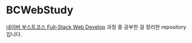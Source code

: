 # BCWebStudy


[네이버 부스트코스 Full-Stack Web Develop](https://www.edwith.org/boostcourse-web) 과정 중 공부한 걸 정리한 repository 입니다.

